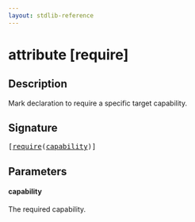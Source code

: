 ```yaml
---
layout: stdlib-reference
---
```


# attribute [require]

## Description

Mark declaration to require a specific target capability.

## Signature

<pre>
[<a href=".">require</a>(<a href=".#decl-capability" class="code_param">capability</a>)]
</pre>

## Parameters

####  <a id="decl-capability"></a>capability
The required capability.


